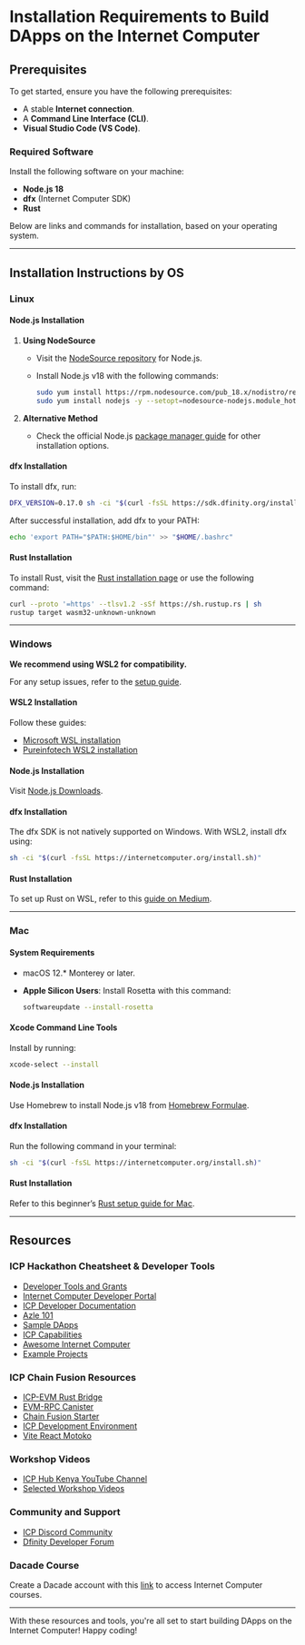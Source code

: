 # Installation Requirements to Build DApps on the Internet Computer

## Prerequisites
To get started, ensure you have the following prerequisites:

- A stable **Internet connection**.
- A **Command Line Interface (CLI)**.
- **Visual Studio Code (VS Code)**.

### Required Software
Install the following software on your machine:

- **Node.js 18**
- **dfx** (Internet Computer SDK)
- **Rust**

Below are links and commands for installation, based on your operating system.

---

## Installation Instructions by OS

### Linux

#### Node.js Installation
1. **Using NodeSource**  
   - Visit the [NodeSource repository](https://github.com/nodesource/distributions) for Node.js.
   - Install Node.js v18 with the following commands:

     ```bash
     sudo yum install https://rpm.nodesource.com/pub_18.x/nodistro/repo/nodesource-release-nodistro-1.noarch.rpm -y
     sudo yum install nodejs -y --setopt=nodesource-nodejs.module_hotfixes=1
     ```

2. **Alternative Method**  
   - Check the official Node.js [package manager guide](https://nodejs.org/en/download/package-manager) for other installation options.

#### dfx Installation
To install dfx, run:

```bash
DFX_VERSION=0.17.0 sh -ci "$(curl -fsSL https://sdk.dfinity.org/install.sh)"
```

After successful installation, add dfx to your PATH:

```bash
echo 'export PATH="$PATH:$HOME/bin"' >> "$HOME/.bashrc"
```

#### Rust Installation
To install Rust, visit the [Rust installation page](https://www.rust-lang.org/tools/install) or use the following command:

```bash
curl --proto '=https' --tlsv1.2 -sSf https://sh.rustup.rs | sh
rustup target wasm32-unknown-unknown
```

---

### Windows

**We recommend using WSL2 for compatibility.**  

For any setup issues, refer to the [setup guide](https://docs.google.com/document/d/1Z3AxszTxhnqZHF6_C2ui3MyfIsMeLhjYojdEfmX1_Xo/edit).

#### WSL2 Installation
Follow these guides:
- [Microsoft WSL installation](https://learn.microsoft.com/en-us/windows/wsl/install)
- [Pureinfotech WSL2 installation](https://pureinfotech.com/install-windows-subsystem-linux-2-windows-10/)

#### Node.js Installation
Visit [Node.js Downloads](https://nodejs.org/en/download).

#### dfx Installation
The dfx SDK is not natively supported on Windows. With WSL2, install dfx using:

```bash
sh -ci "$(curl -fsSL https://internetcomputer.org/install.sh)"
```

#### Rust Installation
To set up Rust on WSL, refer to this [guide on Medium](https://harsimranmaan.medium.com/install-and-setup-rust-development-environment-on-wsl2-dccb4bf63700).

---

### Mac

#### System Requirements
- macOS 12.* Monterey or later.
- **Apple Silicon Users**: Install Rosetta with this command:

  ```bash
  softwareupdate --install-rosetta
  ```

#### Xcode Command Line Tools
Install by running:

```bash
xcode-select --install
```

#### Node.js Installation
Use Homebrew to install Node.js v18 from [Homebrew Formulae](https://formulae.brew.sh/formula/node@18).

#### dfx Installation
Run the following command in your terminal:

```bash
sh -ci "$(curl -fsSL https://internetcomputer.org/install.sh)"
```

#### Rust Installation
Refer to this beginner’s [Rust setup guide for Mac](https://medium.com/@Brahmbhatnilay/rust-programming-language-installation-for-beginners-on-windows-and-mac-47bf7fdcbf80).

---

## Resources

### ICP Hackathon Cheatsheet & Developer Tools

- [Developer Tools and Grants](https://github.com/dfinity/grant-rfps/blob/main/requests-for-startups.md)
- [Internet Computer Developer Portal](https://internetcomputer.org/developers)
- [ICP Developer Documentation](https://internetcomputer.org/docs/current/home/?source=nav)
- [Azle 101](https://github.com/Tevin-Isaac/Azle-101)
- [Sample DApps](https://internetcomputer.org/samples?source=nav)
- [ICP Capabilities](https://internetcomputer.org/capabilities)
- [Awesome Internet Computer](https://github.com/dfinity/awesome-internet-computer)
- [Example Projects](https://github.com/dfinity/examples)

### ICP Chain Fusion Resources
- [ICP-EVM Rust Bridge](https://github.com/Stephen-Kimoi/icp-evm-rust-bridge)
- [EVM-RPC Canister](https://github.com/internet-computer-protocol/evm-rpc-canister)
- [Chain Fusion Starter](https://github.com/letmejustputthishere/chain-fusion-starter)
- [ICP Development Environment](https://github.com/dfinity/icp-dev-env/tree/main)
- [Vite React Motoko](https://github.com/rvanasa/vite-react-motoko/tree/evm-rpc)

### Workshop Videos
- [ICP Hub Kenya YouTube Channel](https://www.youtube.com/@ICPHubKenya/playlists)
- [Selected Workshop Videos](https://www.youtube.com/watch?v=utRjGLey-2s&list=PLuhDt1vhGcrepqUIM3NjktD6gdMPWUi_i&index=3)

### Community and Support
- [ICP Discord Community](https://discord.com/invite/5PJMmmETQB)
- [Dfinity Developer Forum](https://forum.dfinity.org/)

### Dacade Course
Create a Dacade account with this [link](https://dacade.org/signup?invite=icpeastafrica&utm_source=icphub&utm_medium=event&utm_campaign=icpeastafrica_2023) to access Internet Computer courses.

---

With these resources and tools, you're all set to start building DApps on the Internet Computer! Happy coding!
